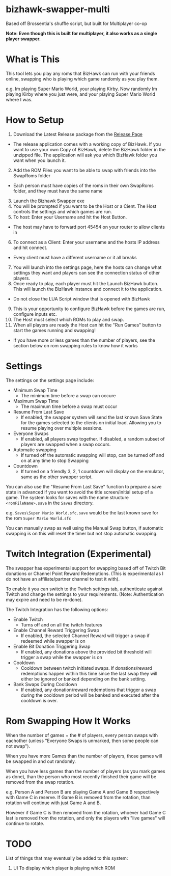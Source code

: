 # bizhawk-swapper-multi

Based off Brossentia's shuffle script, but built for Multiplayer co-op

**Note: Even though this is built for multiplayer, it also works as a single player swapper.**

# What is This

This tool lets you play any roms that BizHawk can run with your friends online, swapping who is playing which game randomly as you play them.

e.g. Im playing Super Mario World, your playing Kirby. Now randomly Im playing Kirby where you just were, and your playing Super Mario World where I was.

# How to Setup

1. Download the Latest Release package from the [Release Page](https://github.com/LtSquigs/bizhawk-swapper-multi/releases)
  - The release application comes with a working copy of BizHawk. If you want to use your own Copy of BizHawk, delete the BizHawk folder in the unzipped file. The application will ask you which BizHawk folder you want when you launch it.
2. Add the ROM Files you want to be able to swap with friends into the SwapRoms folder
  - Each person must have copies of the roms in their own SwapRoms folder, and they must have the same name
3. Launch the Bizhawk Swapper exe
4. You will be prompted if you want to be the Host or a Cient. The Host controls the settings and which games are run.
5. To host: Enter your Username and hit the Host Button.
  - The host may have to forward port 45454 on your router to allow clients in
6. To connect as a Client: Enter your username and the hosts IP address and hit connect.
  - Every client must have a different username or it all breaks
7. You will launch into the settings page, here the hosts can change what settings they want and players can see the connection status of other players.
8. Once ready to play, each player must hit the Launch BizHawk button. This will launch the BizHawk instance and connect it to the application.
  - Do not close the LUA Script window that is opened with BizHawk
9. This is your opportunity to configure BizHawk before the games are run, configure inputs etc.
10. The Host must select which ROMs to play and swap.
11. When all players are ready  the Host can hit the "Run Games" button to start the games running and swapping!
  - If you have more or less games than the number of players, see the section below on rom swapping rules to know how it works

# Settings

The settings on the settings page include:

- Minimum Swap Time
  - The minimum time before a swap can occure
- Maximum Swap Time
  - The maximum time before a swap must occur
- Resume From Last Save
  - If enabled, the swapper system will send the last known Save State for the games selected to the clients on initial load. Allowing you to resume playing over multiple sessions.
- Everyone Swaps
  - If enabled, all players swap together. If disabled, a random subset of players are swapped when a swap occurs.
- Automatic swapping
  - If turned off the automatic swapping will stop, can be turned off and on at any time to stop Swapping
- Countdown
  - If turned on a friendly 3, 2, 1 countdown will display on the emulator, same as the other swapper script.

You can also use the "Resume From Last Save" function to prepare a save state in advanced if you want to avoid the title screen/initial setup of a game.
The system looks for saves with the name structure `<romFileName>.save` in the `Saves` directory.

e.g. `Saves\Super Mario World.sfc.save` would be the last known save for the rom `Super Mario World.sfc`

You can manually swap as well using the Manual Swap button, if automatic swapping is on this will reset the timer but not stop automatic swapping.

# Twitch Integration (Experimental)

The swapper has experimental support for swapping based off of Twitch Bit donations or Channel Point Reward Redemptions. (This is experimental as I do not have an affiliate/partner channel to test it with).

To enable it you can switch to the Twitch settings tab, authenticate against Twitch and change the settings to your requirements. (Note: Authentication may expire and need to be re-done).

The Twitch Integration has the following options:

- Enable Twitch
  - Turns off and on all the twitch features
- Enable Channel Reward Triggering Swap
  - If enabled, the selected Channel Reward will trigger a swap if redeemed while swapper is on
- Enable Bit Donation Triggering Swap
  - If enabled, any donations above the provided bit threshold will trigger a swap while the swapper is on
- Cooldown
  - Cooldown between twitch initiated swaps. If donations/reward redemptions happen within this time since the last swap they will either be ignored or banked depending on the bank setting. 
- Bank Swaps During Cooldown
  - If enabled, any donation/reward redemptions that trigger a swap during the cooldown period will be banked and executed after the cooldown is over.

# Rom Swapping How It Works

When the number of games = the # of players, every person swaps with eachother (unless "Everyone Swaps is unmarked, then some people can not swap").

When you have more Games than the number of players, those games will be swapped in and out randomly.

When you have less games than the number of players (as you mark games as done), than the person who most recently finished their game will be removed from the swap rotation.

e.g. Person A and Person B are playing Game A and Game B respectively with Game C in reserve. If Game B is removed from the rotation, than rotation will continue with just Game A and B.

However if Game C is then removed from the rotation, whoever had Game C last is removed from the rotation, and only the players with "live games" will continue to rotate.

# TODO

List of things that may eventually be added to this system:

1. UI To display which player is playing which ROM
